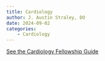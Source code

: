 ```yaml
---
title: Cardiology
author: J. Austin Straley, DO
date: 2024-09-02
categories:
    - Cardiology
---
```


[See the Cardiology Fellowship Guide][1]

[1]: /fellowship-guide/index
